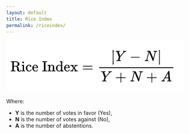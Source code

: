 ```yaml
---
layout: default
title: Rice Index
permalink: /riceindex/
---
```





![Rice Index](images/rice_index.png)

Where:

* **Y** is the number of votes in favor (Yes),
* **N** is the number of votes against (No),
* **A** is the number of abstentions.



